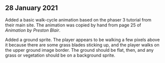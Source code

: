 28 January 2021
------------------------------------------------------------------------------

Added a basic walk-cycle animation based on the phaser 3 tutorial from
their main site. The animation was copied by hand from page 25 of
*Animation by Preston Blair*.

Added a ground sprite. The player appears to be walking a few pixels
above it because there are some grass blades sticking up, and the
player walks on the upper ground image border. The ground should be
flat, then, and any grass or vegetation should be on a background
sprite.
